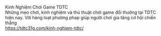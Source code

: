 
Kinh Nghiệm Chơi Game TDTC	
Những mẹo chơi, kinh nghiệm và thủ thuật chơi game đổi thưởng tại TDTC hiện nay. Với hàng loạt phương phap giúp người chơi gia tăng cơ hội chiến thắng	
https://tdtc31g.com/kinh-nghiem-tdtc/
